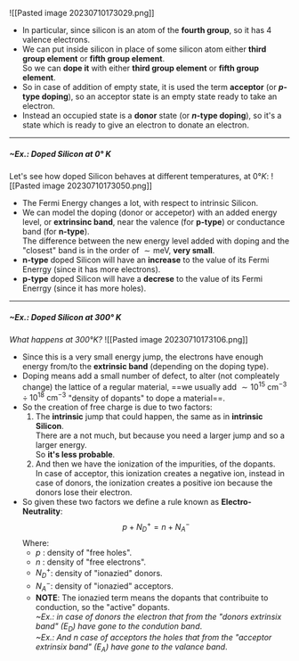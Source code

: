 ![[Pasted image 20230710173029.png]]
- In particular, since silicon is an atom of the **fourth group**, so it has 4 valence electrons.
- We can put inside silicon in place of some silicon atom either **third group element** or **fifth group element**.<br>So we can **dope it** with either **third group element** or **fifth group element**.
- So in case of addition of empty state, it is used the term **acceptor** (or **$p$-type doping**), so an acceptor state is an empty state ready to take an electron. 
- Instead an occupied state is a **donor** state (or **$n$-type doping**), so it's a state which is ready to give an electron to donate an electron. 

---
##### ~Ex.: Doped Silicon at $0°\ \text{K}$
Let's see how doped Silicon behaves at different temperatures, at $0°K$:
![[Pasted image 20230710173050.png]]
- The Fermi Energy changes a lot, with respect to intrinsic Silicon.
- We can model the doping (donor or accepetor) with an added energy level, or **extrinsinc band**, near the valence (for **p-type**) or conductance band (for **n-type**).<br>The difference between the new energy level added with doping and the "closest" band is in the order of $\sim \text{meV}$, **very small**.
- **n-type** doped Silicon will have an **increase** to the value of its Fermi Enerrgy (since it has more electrons).
- **p-type** doped Silicon will have a **decrese** to the value of its Fermi Enerrgy (since it has more holes).


----
##### ~Ex.: Doped Silicon at $300°\ \text{K}$
*What happens at $300 °K$?*
![[Pasted image 20230710173106.png]]
- Since this is a very small energy jump, the electrons have enough energy from/to the **extrinsic band** (depending on the doping type).
- Doping means add a small number of defect, to alter (not compleately change) the lattice of a regular material, ==we usually add $\sim 10^{15} \ \text{cm}^{-3} \div 10^{18} \ \text{cm}^{-3}$ "density of dopants" to dope a material==.
- So the creation of free charge is due to two factors:
  1. The **intrinsic** jump that could happen, the same as in **intrinsic Silicon**.<br>There are a not much, but because you need a larger jump and so a larger energy.<br>So **it's less probable**.
  2. And then we have the ionization of the impurities, of the dopants.<br>In case of acceptor, this ionization creates a negative ion, instead in case of donors, the ionization creates a positive ion because the donors lose their electron. 
- So given these two factors we define a rule known as **Electro-Neutrality**:$$p+N_D^{+}=n+N_A^{-}$$Where:
	- $p$ : density of "free holes".
	- $n$ : density of "free electrons".
	- $N_D^{+}$: density of "ionazied" donors.
	- $N_A^{-}$: density of "ionazied" acceptors.
	- **NOTE**: The ionazied term means the dopants that contribuite to conduction, so the "active" dopants.<br>*~Ex.: in case of donors the electron that from the "donors extrinsix band" ($E_D$) have gone to the condution band*.<br>*~Ex.: And n case of acceptors the holes that from the "acceptor extrinsix band" ($E_A$) have gone to the valance band*.

